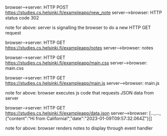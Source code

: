 browser-->server: HTTP POST https://studies.cs.helsinki.fi/exampleapp/new_note
server-->browser: HTTP status code 302

note for above: server is signalling the browser to do a new HTTP GET request

browser-->server: HTTP GET https://studies.cs.helsinki.fi/exampleapp/notes
server-->browser: notes

browser-->server: HTTP GET https://studies.cs.helsinki.fi/exampleapp/main.css
server-->browser: main.css

browser-->server: HTTP GET https://studies.cs.helsinki.fi/exampleapp/main.js
server-->browser: main.js

note for above: browser executes js code that requests JSON data from server

browser-->server: HTTP GET https://studies.cs.helsinki.fi/exampleapp/data.json
server-->browser: [...,...,{"content":"Hi from California!","date":"2023-01-09T09:57:32.064Z"}]]

note for above: browser renders notes to display through event handler

